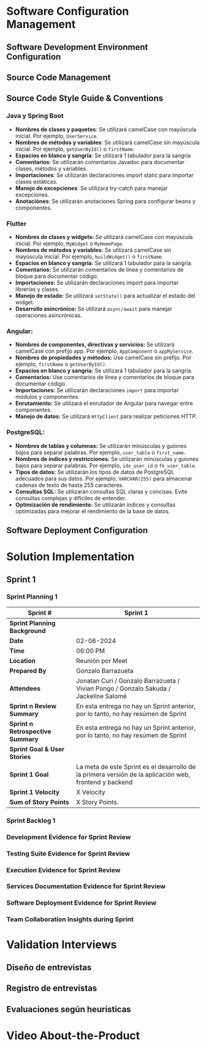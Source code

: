 # Software Configuration Management

## Software Development Environment Configuration

## Source Code Management

## Source Code Style Guide & Conventions

### Java y Spring Boot

- **Nombres de clases y paquetes**: Se utilizará camelCase con mayúscula inicial. Por ejemplo, `UserService`.
- **Nombres de métodos y variables**: Se utilizará camelCase sin mayúscula inicial. Por ejemplo, `getUserById()` o `firstName`.
- **Espacios en blanco y sangría**: Se utilizará 1 tabulador para la sangría
- **Comentarios**: Se utilizarán comentarios Javadoc para documentar clases, métodos y variables.
- **Importaciones**: Se utilizarán declaraciones import static para importar clases estáticas.
- **Manejo de excepciones**: Se utilizará try-catch para manejar excepciones.
- **Anotaciónes**: Se utilizarán anotaciones Spring para configurar beans y componentes.

### Flutter

* **Nombres de clases y widgets:** Se utilizará camelCase con mayúscula inicial. Por ejemplo, `MyWidget` o `MyHomePage`.
* **Nombres de métodos y variables:** Se utilizará camelCase sin mayúscula inicial. Por ejemplo, `buildWidget()` o `firstName`.
* **Espacios en blanco y sangría:** Se utilizará 1 tabulador para la sangría.
* **Comentarios:** Se utilizarán comentarios de línea y comentarios de bloque para documentar código.
* **Importaciones:** Se utilizarán declaraciones import para importar librerías y clases.
* **Manejo de estado:** Se utilizará `setState()` para actualizar el estado del widget.
* **Desarrollo asincrónico:** Se utilizará `async/await` para manejar operaciones asincrónicas.

### Angular:

* **Nombres de componentes, directivas y servicios:** Se utilizará camelCase con prefijo app. Por ejemplo, `AppComponent` o `appMyService`.
* **Nombres de propiedades y métodos:** Use camelCase sin prefijo. Por ejemplo, `firstName` o `getUserById()`.
* **Espacios en blanco y sangría:** Se utilizará 1 tabulador para la sangría.
* **Comentarios:** Use comentarios de línea y comentarios de bloque para documentar código.
* **Importaciones:** Se utilizarán declaraciones `import` para importar módulos y componentes.
* **Enrutamiento:** Se utilizará el enrutador de Angular para navegar entre componentes.
* **Manejo de datos:** Se utilizará `HttpClient` para realizar peticiones HTTP.

### PostgreSQL:

* **Nombres de tablas y columnas:** Se utilizarán minúsculas y guiones bajos para separar palabras. Por ejemplo, `user_table` o `first_name`.
* **Nombres de índices y restricciones:** Se utilizarán minúsculas y guiones bajos para separar palabras. Por ejemplo, `idx_user_id` o `fk_user_table`.
* **Tipos de datos:** Se utilizarán los tipos de datos de PostgreSQL adecuados para sus datos. Por ejemplo, `VARCHAR(255)` para almacenar cadenas de texto de hasta 255 caracteres.
* **Consultas SQL:** Se utilizarán consultas SQL claras y concisas. Evite consultas complejas y difíciles de entender.
* **Optimización de rendimiento:** Se utilizarán índices y consultas optimizadas para mejorar el rendimiento de la base de datos.

## Software Deployment Configuration

# Solution Implementation

## Sprint 1

### Sprint Planning 1

| **Sprint #** | **Sprint 1** |
| --- | --- |
| **Sprint Planning Background** |
| **Date** | 02-06-2024 |
| **Time** | 06:00 PM |
| **Location** | Reunión por Meet |
| **Prepared By** | Gonzalo Barrazueta |
| **Attendees** | Jonatan Curi / Gonzalo Barrazueta / Vivian Pongo / Gonzalo Sakuda / Jackeline Salomé|
| **Sprint n Review Summary** | En esta entrega no hay un Sprint anterior, por lo tanto, no hay resúmen de Sprint |
| **Sprint n Retrospective Summary** | En esta entrega no hay un Sprint anterior, por lo tanto, no hay resúmen de Sprint |
| **Sprint Goal & User Stories**|
| **Sprint 1 Goal** | La meta de este Sprint es el desarrollo de la primera versión de la aplicación web, frontend y backend |
| **Sprint 1 Velocity** | X Velocity |
| **Sum of Story Points** | X Story Points. |

### Sprint Backlog 1

### Development Evidence for Sprint Review

### Testing Suite Evidence for Sprint Review

### Execution Evidence for Sprint Review

### Services Documentation Evidence for Sprint Review

### Software Deployment Evidence for Sprint Review

### Team Collaboration Insights during Sprint

# Validation Interviews

## Diseño de entrevistas

## Registro de entrevistas

## Evaluaciones según heurísticas

# Video About-the-Product



